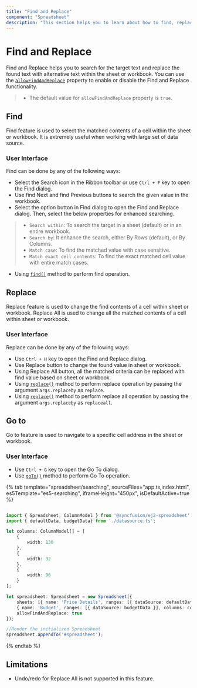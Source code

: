 ```yaml
---
title: "Find and Replace"
component: "Spreadsheet"
description: "This section helps you to learn about how to find, replace and goto(navigate to cell) in Spreadsheet control."
---
```


# Find and Replace

Find and Replace helps you to search for the target text and replace the found text with alternative text within the sheet or workbook. You can use the [`allowFindAndReplace`](../api/spreadsheet/#allowFindAndReplace) property to enable or disable the Find and Replace functionality.

> * The default value for `allowFindAndReplace` property is `true`.

## Find

Find feature is used to select the matched contents of a cell within the sheet or workbook. It is extremely useful when working with large set of data source.

### User Interface

Find can be done by any of the following ways:

* Select the Search icon in the Ribbon toolbar or use `Ctrl + F` key to open the Find dialog.
* Use find Next and find Previous buttons to search the given value in the workbook.
* Select the option button in Find dialog to open the Find and Replace dialog. Then, select the below properties for enhanced searching.

> * `Search within`: To search the target in a sheet (default) or in an entire workbook.
> * `Search by`: It enhance the search, either By Rows (default), or By Columns.
> * `Match case`: To find the matched value with case sensitive.
> * `Match exact cell contents`: To find the exact matched cell value with entire match cases.

* Using [`find()`](../api/spreadsheet/#find) method to perform find operation.

## Replace

Replace feature is used to change the find contents of a cell within sheet or workbook. Replace All is used to change all the matched contents of a cell within sheet or workbook.

### User Interface

Replace can be done by any of the following ways:

* Use `Ctrl + H` key to open the Find and Replace dialog.
* Use Replace button to change the found value in sheet or workbook.
* Using Replace All button, all the matched criteria can be replaced with find value based on sheet or workbook.
* Using [`replace()`](../api/spreadsheet/#replace) method to perform replace operation by passing the argument `args.replaceby` as `replace`.
* Using [`replace()`](../api/spreadsheet/#replace) method to perform replace all operation by passing the argument `args.replaceby` as `replaceall`.

## Go to

Go to feature is used to navigate to a specific cell address in the sheet or workbook.

### User Interface

* Use `Ctrl + G` key to open the Go To dialog.
* Use [`goTo()`](../api/spreadsheet/#goto) method to perform Go To operation.

{% tab template="spreadsheet/searching", sourceFiles="app.ts,index.html", es5Template="es5-searching", iframeHeight="450px", isDefaultActive=true %}

```typescript

import { Spreadsheet, ColumnModel } from '@syncfusion/ej2-spreadsheet';
import { defaultData, budgetData} from './datasource.ts';

let columns: ColumnModel[] = [
    {
        width: 130
    },
    {
        width: 92
    },
    {
        width: 96
    }
];

let spreadsheet: Spreadsheet = new Spreadsheet({
    sheets: [{ name: 'Price Details', ranges: [{ dataSource: defaultData }], columns: columns },
    { name: 'Budget', ranges: [{ dataSource: budgetData }], columns: columns }],
    allowFindAndReplace: true
});

//Render the initialized Spreadsheet
spreadsheet.appendTo('#spreadsheet');

```

{% endtab %}

## Limitations

* Undo/redo for Replace All is not supported in this feature.
